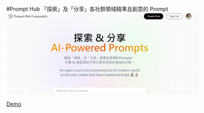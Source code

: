 #Prompt Hub 「探索」及「分享」各社群領域精準且創意的 Prompt
![image](https://github.com/ChihTsungLu/Prompt-Hub/blob/f8d4d272d3f9c85a603801d7a679e461d272c486/prompt-hub.png)

[Demo](https://prompt-m1nnf6o36-chihtsunglu.vercel.app/)
